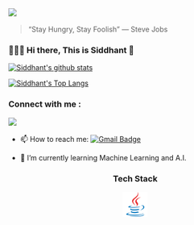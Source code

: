 <img width= "1500" src ="https://github.com/saadeghi/saadeghi/blob/master/dino.gif" />

> “Stay Hungry, Stay Foolish”
>               — Steve Jobs


###  👨🏻‍💻 Hi there, This is Siddhant 👋


<!--
**siddhantsambit/siddhantsambit** is a ✨ _special_ ✨ repository because its `README.md` (this file) appears on your GitHub profile.

Here are some ideas to get you started:

- 🔭 I’m currently working on ...
- 🌱 I’m currently learning ...
- 👯 I’m looking to collaborate on ...
- 🤔 I’m looking for help with ...
- 💬 Ask me about ...
- 📫 How to reach me: ...
- 😄 Pronouns: ...
- ⚡ Fun fact: ...
-->

[![Siddhant's github stats](https://github-readme-stats.vercel.app/api?username=siddhantsambit&show_icons=true&theme=radical)](https://github.com/siddhantsambit)

[![Siddhant's Top Langs](https://github-readme-stats.vercel.app/api/top-langs/?username=siddhantsambit&layout=compact&theme=radical)](https://github.com/siddhantsambit)

### Connect with me :
[<img src="https://img.shields.io/badge/linkedin-%230077B5.svg?&style=for-the-badge&logo=linkedin&logoColor=white" />](https://www.linkedin.com/in/siddhant-sambit/)

- 📫 How to reach me: [![Gmail Badge](https://img.shields.io/badge/-siddhantsambit@gmail.com-c14438?style=flat-square&logo=Gmail&logoColor=white&link=mailto:siddhantsambit@gmail.com)](mailto:siddhantsambit@gmail.com)

- 🌱 I’m currently learning Machine Learning and A.I.


<h3 align="center">Tech Stack</h3>
<p align="center">
  <a href="https://www.java.com/" target="_blank"> <img src="https://raw.githubusercontent.com/devicons/devicon/master/icons/java/java-original.svg" alt="java" width="50" height="50"/> </a>
</p>
